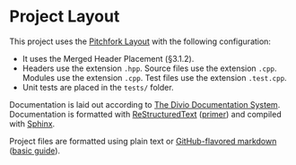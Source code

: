# Project Layout

This project uses the [Pitchfork Layout](https://github.com/vector-of-bool/pitchfork) with the following configuration:

 * It uses the Merged Header Placement (§3.1.2).
 * Headers use the extension `.hpp`. Source files use the extension `.cpp`. Modules use the extension `.cpp`. Test files use the extension `.test.cpp`.
 * Unit tests are placed in the `tests/` folder.

Documentation is laid out according to [The Divio Documentation System](https://documentation.divio.com/). Documentation is formatted with [ReStructuredText](https://docutils.sourceforge.io/rst.html) ([primer](https://www.sphinx-doc.org/en/master/usage/restructuredtext/basics.html)) and compiled with [Sphinx](https://www.sphinx-doc.org/en/master/index.html).

Project files are formatted using plain text or [GitHub-flavored markdown](https://github.github.com/gfm/) ([basic guide](https://docs.github.com/en/github/writing-on-github/getting-started-with-writing-and-formatting-on-github/basic-writing-and-formatting-syntax)).
